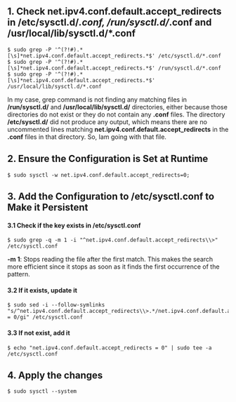 ## 1. Check net.ipv4.conf.default.accept_redirects in /etc/sysctl.d/*.conf, /run/sysctl.d/*.conf and /usr/local/lib/sysctl.d/*.conf
    $ sudo grep -P '^(?!#).*[\s]*net.ipv4.conf.default.accept_redirects.*$' /etc/sysctl.d/*.conf
    $ sudo grep -P '^(?!#).*[\s]*net.ipv4.conf.default.accept_redirects.*$' /run/sysctl.d/*.conf
    $ sudo grep -P '^(?!#).*[\s]*net.ipv4.conf.default.accept_redirects.*$' /usr/local/lib/sysctl.d/*.conf

In my case, grep command is not finding any matching files in **/run/sysctl.d/** and **/usr/local/lib/sysctl.d/** directories, either because those directories do not exist or they do not contain any **.conf** files. The directory **/etc/sysctl.d/** did not produce any output, 
which means there are no uncommented lines matching **net.ipv4.conf.default.accept_redirects** in the **.conf** files in that directory. So, Iam going with that file.

## 2. Ensure the Configuration is Set at Runtime
    $ sudo sysctl -w net.ipv4.conf.default.accept_redirects=0;

## 3. Add the Configuration to /etc/sysctl.conf to Make it Persistent

#### 3.1 Check if the key exists in /etc/sysctl.conf
    $ sudo grep -q -m 1 -i "^net.ipv4.conf.default.accept_redirects\\>" /etc/sysctl.conf

**-m 1**: Stops reading the file after the first match. This makes the search more efficient since it stops as soon as it finds the first occurrence of the pattern.

#### 3.2 If it exists, update it
    $ sudo sed -i --follow-symlinks "s/^net.ipv4.conf.default.accept_redirects\\>.*/net.ipv4.conf.default.accept_redirects = 0/gi" /etc/sysctl.conf

#### 3.3 If not exist, add it
    $ echo "net.ipv4.conf.default.accept_redirects = 0" | sudo tee -a /etc/sysctl.conf

## 4. Apply the changes
    $ sudo sysctl --system
    
